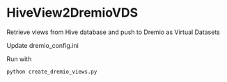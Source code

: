 # HiveView2DremioVDS
Retrieve views from Hive database and push to Dremio as Virtual Datasets

Update dremio_config.ini

Run with 
```
python create_dremio_views.py
```
